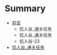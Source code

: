 # Summary

* [前言](README.md)
   * 饥人谷_通关任务
   * 饥人谷_通关任务
   * 饥人谷-23
* [饥人谷_通关任务](ji_ren_gu_tong_guan_ren_wu.md)

